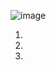 ![image](https://github.com/user-attachments/assets/97e97808-b787-4722-8062-27c1e3dcd1e2) 

1)

2)

3)

